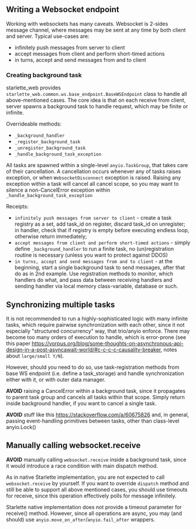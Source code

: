 ## Writing a Websocket endpoint

Working with websockets has many caveats. Websocket is 2-sides message channel,
where messages may be sent at any time by both client and server. 
Typical use-cases are:

- infinitely push messages from server to client
- accept messages from client and perform short-timed actions
- in turns, accept and send messages from and to client

### Creating background task

starlette_web provides `starlette_web.common.ws.base_endpoint.BaseWSEndpoint` class
to handle all above-mentioned cases. The core idea is that on each receive from client,
server spawns a background task to handle request, which may be finite or infinite.

Overrideable methods:
- `_background_handler`
- `_register_background_task`
- `_unregister_background_task`
- `_handle_background_task_exception`

All tasks are spawned within a single-level `anyio.TaskGroup`, that takes care of
their cancellation. A cancellation occurs whenever any of tasks raises exception,
or when `WebsocketDisconnect` exception is raised. Raising any exception within
a task will cancel all cancel scope, so you may want to silence a non-CancelError
exception within `_handle_background_task_exception`

Receipts:
- `infinitely push messages from server to client` - create a task registry as a set,
  add task_id on register, discard task_id on unregister; in handler, check that
  if registry is empty before executing endless loop, otherwise return immediately;
- `accept messages from client and perform short-timed actions` - simply define 
  `_background_handler` to run a finite task, no (un)registration routine is necessary
  (unless you want to protect against DDOS)
- `in turns, accept and send messages from and to client` - at the beginning, start
  a single background task to send messages, after that do as in 2nd example. Use
  registration methods to monitor, which handlers do what, and pass data between
  receiving handlers and sending handler via local memory class-variable, 
  database or such.

## Synchronizing multiple tasks

It is not recommended to run a highly-sophisticated logic with many infinite tasks,
which require pairwise synchronization with each other, since it not especially 
"structured concurrency" way, that trio/anyio enforce. There may become too many
orders of execution to handle, which is error-prone 
(see this paper https://vorpus.org/blog/some-thoughts-on-asynchronous-api-design-in-a-post-asyncawait-world/#c-c-c-c-causality-breaker, notes about `large/small Y/N`).

However, should you need to do so, use task-registration methods from base WS endpoint
(i.e. define a task_storage) and handle synchronization either with it, or with outer
data manager. 

**AVOID** raising a CancelError within a background task, since it propagates to parent
task group and cancels all tasks within that scope. Simply return inside background
handler, if you want to cancel a single task.

**AVOID** stuff like this https://stackoverflow.com/a/60675826
and, in general, passing event-handling primitives between tasks, 
other than class-level anyio.Lock()

## Manually calling websocket.receive

**AVOID** manually calling `websocket.receive` inside a background task, 
since it would introduce  a race condition with main dispatch method.

As in native Starlette implementation, you are not expected to call 
`websocket.receive` by yourself. If you want to override `dispatch` method and
still be able to support all above mentioned cases, you should use timeouts for
receive, since this operation effectively polls for message infinitely.

Starlette native implementation does not provide a timeout parameter for receive()
method. However, since all operations are async, you may (and should) use 
`anyio.move_on_after`/`anyio.fail_after` wrappers.
